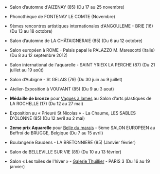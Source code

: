 
* Salon d’automne d'AIZENAY (85) (Du 17 au 25 novembre)

* Phonothèque de FONTENAY LE COMTE (Novembre)

* 9èmes rencontres artistiques internationales d’ANGOULEME - BRIE (16) (Du 13 au 18 octobre)

* Salon d’automne de LA CHÂTAIGNERAIE (85) (Du 6 au 12 octobre)

* Salon européen à ROME - Palais papal le PALAZZO M.&nbsp;Marescotti (Italie) (Du 8 au 12 septembre 2012)

* Salon international de l'aquarelle - SAINT YRIEIX LA PERCHE (87) (Du 21 juillet au 19 août)

* Salon d’Aubigné - St GELAIS (79) (Du 30 juin au 9 juillet)
* Atelier-Exposition à VOUVANT (85) (Du 9 au 3 aout)
* **Médaille de bronze** pour [Vagues à lames][2] au Salon d’arts plastiques de LA ROCHELLE (17) (Du 12 au 27 mai)
* Exposition au « Prieuré St Nicolas » - La Chaume, LES SABLES D'OLONNE (85) (Du 12 avril au 2 mai)
* **2eme prix Aquarelle** pour [Belle du marais][1] - 5ème SALON EUROPEEN au Beffroi de BRUGGE, Belgique (Du 7 au 15 avril)
* Boulangerie Baudens - LA BRETONNIERE (85) (Janvier février)
* Salon de BELLEVILLE SUR VIE (85) (Du 10 au 13 février)
* Salon « Les toiles de l'hiver » - [Galerie Thuillier](http://galeriethuillier.free.fr) - PARIS 3 (Du 16 au 19 janvier)

[1]: {{site.root}}/aquarelle/2012/belle-du-marais
[2]: {{site.root}}/aquarelle/2012/vagues-a-lames